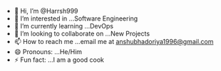 - 👋 Hi, I’m @Harrsh999
- 👀 I’m interested in ...Software Engineering
- 🌱 I’m currently learning ...DevOps
- 💞️ I’m looking to collaborate on ...New Projects
- 📫 How to reach me ...email me at anshubhadoriya1996@gmail.com
- 😄 Pronouns: ...He/Him
- ⚡ Fun fact: ...I am a good cook

<!---
Harrsh999/Harrsh999 is a ✨ special ✨ repository because its `README.md` (this file) appears on your GitHub profile.
You can click the Preview link to take a look at your changes.
--->
